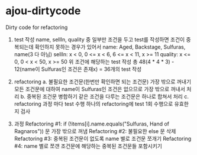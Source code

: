 # ajou-dirtycode
Dirty code for refactoring

1. test 작성
    name, sellIn, quality 중 일부만 조건을 두고 test를 작성하면 조건이 중복되는데 확인하지 못하는 경우가 있어서
    name: Aged, Backstage, Sulfuras, name(3 다 아님)
    sellIn: x < 0, 0 <= x < 6, 6 <= x < 11, x >= 11
    quality: x <= 0, 0 < x < 50, x >= 50
    위 조건에 해당하는 test 작성
    총 48(4 * 4 * 3) - 12(name이 Sulfuras인 조건은 존재x) = 36개의 test 작성

2. refactoring
    a. 불필요한 조건문(한번만 확인하면 되는 조건문) 가장 밖으로 꺼내기
        모든 조건문에 대하여 name이 Sulfuras인 조건은 없으므로 가장 밖으로 꺼내서 처리
    b. 중복된 조건문 병합하기
        같은 조건을 다루는 조건문은 하나로 합쳐서 처리
    c. refactoring 과정 마다 test 수행
        하나의 refactoring에 test 1회 수행으로 유효한지 검사

3. 과정
    Refactoring #1:
        if (!items[i].name.equals("Sulfuras, Hand of Ragnaros")) 문 가장 밖으로 꺼냄
    Refactoring #2:
        불필요한 else 문 삭제
    Refactoring #3:
        중복된 조건문이 없도록 name 별로 조건문 쪼개기
    Refactoring #4:
        name 별로 쪼갠 조건문에 해당하는 중복된 조건문들 포함시키기